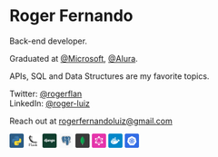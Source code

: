 # Roger Fernando

Back-end developer.

Graduated at [@Microsoft](https://www.microsoft.com/pt-br), [@Alura](https://www.alura.com.br/).

APIs, SQL and Data Structures are my favorite topics.

Twitter: [@rogerflan](https://twitter.com/rogerflan)  
LinkedIn: [@roger-luiz](http://linkedin.com/in/roger-luiz)

Reach out at [rogerfernandoluiz@gmail.com](mailto:rogerfernandoluiz@gmail.com)

<img src='./assets/python.svg' width='25px' />  <img src='./assets/flask.svg' width='25px' /> <img src='./assets/django.svg' width='25px' /> <img src='./assets/postgresql.svg' width='25px' /> <img src='./assets/mongodb.svg' width='25px' /> <img src='./assets/graphql.svg' width='25px' /> <img src='./assets/docker.svg' width='25px' /> <img src='./assets/kubernetes.svg' width='25px' />
